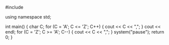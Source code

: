#include <iostream>

using namespace std;

int main()
{
	char C;
	for (C = 'A'; C <= 'Z'; C++) {
		cout << C << ",";
	}
	cout << endl;
	for (C = 'Z'; C >= 'A'; C--) {
		cout << C << ",";
	}
	system("pause");
	return 0;
}
